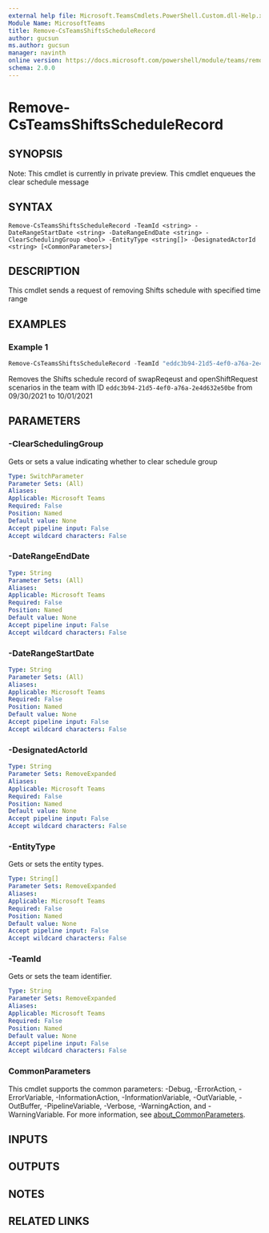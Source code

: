 ```yaml
---
external help file: Microsoft.TeamsCmdlets.PowerShell.Custom.dll-Help.xml
Module Name: MicrosoftTeams
title: Remove-CsTeamsShiftsScheduleRecord
author: gucsun
ms.author: gucsun
manager: navinth
online version: https://docs.microsoft.com/powershell/module/teams/remove-csteamsshiftsschedulerecord
schema: 2.0.0
---
```


# Remove-CsTeamsShiftsScheduleRecord

## SYNOPSIS
Note: This cmdlet is currently in private preview.
This cmdlet enqueues the clear schedule message

## SYNTAX
```
Remove-CsTeamsShiftsScheduleRecord -TeamId <string> -DateRangeStartDate <string> -DateRangeEndDate <string> -ClearSchedulingGroup <bool> -EntityType <string[]> -DesignatedActorId <string> [<CommonParameters>]
```

## DESCRIPTION
This cmdlet sends a request of removing Shifts schedule with specified time range

## EXAMPLES

### Example 1
```powershell
Remove-CsTeamsShiftsScheduleRecord -TeamId "eddc3b94-21d5-4ef0-a76a-2e4d632e50be" -DateRangeStartDate "2021-09-30T00:00:00" -DateRangeEndDate "2021-10-01T00:00:00" -ClearSchedulingGroup:$false -EntityType "swapRequest", "openShiftRequest" -DesignatedActorId "683af6f2-4f72-4770-b8e1-4ec31836156ad"
```

Removes the Shifts schedule record of swapReqeust and openShiftRequest scenarios in the team with ID `eddc3b94-21d5-4ef0-a76a-2e4d632e50be` from 09/30/2021 to 10/01/2021

## PARAMETERS

### -ClearSchedulingGroup
Gets or sets a value indicating whether to clear schedule group

```yaml
Type: SwitchParameter
Parameter Sets: (All)
Aliases:
Applicable: Microsoft Teams
Required: False
Position: Named
Default value: None
Accept pipeline input: False
Accept wildcard characters: False
```

### -DateRangeEndDate

```yaml
Type: String
Parameter Sets: (All)
Aliases:
Applicable: Microsoft Teams
Required: False
Position: Named
Default value: None
Accept pipeline input: False
Accept wildcard characters: False
```

### -DateRangeStartDate

```yaml
Type: String
Parameter Sets: (All)
Aliases:
Applicable: Microsoft Teams
Required: False
Position: Named
Default value: None
Accept pipeline input: False
Accept wildcard characters: False
```

### -DesignatedActorId

```yaml
Type: String
Parameter Sets: RemoveExpanded
Aliases:
Applicable: Microsoft Teams
Required: False
Position: Named
Default value: None
Accept pipeline input: False
Accept wildcard characters: False
```

### -EntityType
Gets or sets the entity types.

```yaml
Type: String[]
Parameter Sets: RemoveExpanded
Aliases:
Applicable: Microsoft Teams
Required: False
Position: Named
Default value: None
Accept pipeline input: False
Accept wildcard characters: False
```

### -TeamId
Gets or sets the team identifier.

```yaml
Type: String
Parameter Sets: RemoveExpanded
Aliases:
Applicable: Microsoft Teams
Required: False
Position: Named
Default value: None
Accept pipeline input: False
Accept wildcard characters: False
```

### CommonParameters
This cmdlet supports the common parameters: -Debug, -ErrorAction, -ErrorVariable, -InformationAction, -InformationVariable, -OutVariable, -OutBuffer, -PipelineVariable, -Verbose, -WarningAction, and -WarningVariable. For more information, see [about_CommonParameters](http://go.microsoft.com/fwlink/?LinkID=113216).

## INPUTS

## OUTPUTS

## NOTES

## RELATED LINKS

